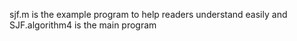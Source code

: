 sjf.m is the example program to help readers understand easily and SJF.algorithm4 is the main program
